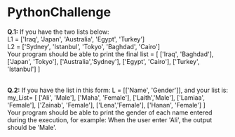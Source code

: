 # PythonChallenge

<b>Q.1:</b> If you have the two lists below:<br>
L1 = ['Iraq', 'Japan', 'Australia', 'Egypt', 'Turkey'] <br>
L2 = ['Sydney', 'Istanbul', 'Tokyo', 'Baghdad', 'Cairo'] <br>
Your program should be able to print the final list = [ ['Iraq', 'Baghdad'], ['Japan', 'Tokyo'], ['Australia','Sydney'], ['Egypt', 'Cairo'], ['Turkey', 'Istanbul'] ] <br> <br>

<b>Q.2:</b> If you have the list in this form: L = [['Name', 'Gender']], and your list is: <br>
my_List= [ ['Ali', 'Male'], ['Maha', 'Female'], ['Laith','Male'], ['Lamiaa', 'Female'], ['Zainab', 'Female'], ['Lena','Female'], ['Hanan', 'Female'] ] <br>
Your program should be able to print the gender of each name entered during the execution, for example: When the user enter 'Ali', the output should be 'Male'.
